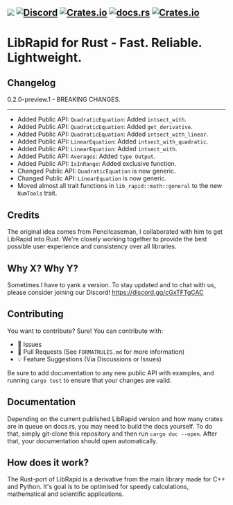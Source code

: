 ![](https://github.com/Pencilcaseman/librapid/blob/master/branding/LibRapid_light.png)
[![Discord](https://img.shields.io/discord/848914274105557043?color=green&label=Discord&logo=Discord)](https://discord.gg/cau7zy7zBE)
[![Crates.io](https://img.shields.io/crates/v/lib_rapid?color=green&label=Latest&logo=Rust&logoColor=orange)](https://crates.io/crates/lib_rapid/)
[![docs.rs](https://img.shields.io/docsrs/lib_rapid?color=green&label=Docs%20%28latest%29&logo=Rust&logoColor=orange)](https://docs.rs/crate/lib_rapid/latest)
[![Crates.io](https://img.shields.io/crates/d/lib_rapid?color=green&label=Downloads&logo=Rust&logoColor=orange)](https://crates.io/crates/lib_rapid)
----

LibRapid for Rust - Fast. Reliable. Lightweight.
============

**Changelog**
-----
0.2.0-preview.1 - BREAKING CHANGES.
_____
- Added Public API: `QuadraticEquation`: Added `intsect_with`.
- Added Public API: `QuadraticEquation`: Added `get_derivative`.
- Added Public API: `QuadraticEquation`: Added `intsect_with_linear`.
- Added Public API: `LinearEquation`: Added `intsect_with_quadratic`.
- Added Public API: `LinearEquation`: Added `intsect_with`.
- Added Public API: `Averages`: Added `type Output`.
- Added Public API: `IsInRange`: Added exclusive function.
- Changed Public API: `QuadraticEquation` is now generic.
- Changed Public API: `LinearEquation` is now generic.
- Moved almost all trait functions in `lib_rapid::math::general` to the new `NumTools` trait.

Credits
-----

The original idea comes from Pencilcaseman, I collaborated with him to get LibRapid into Rust. We're closely working together to provide
the best possible user experience and consistency over all libraries.

Why X? Why Y?
-----

Sometimes I have to yank a version. To stay updated and to chat with us, please consider joining our Discord! https://discord.gg/cGxTFTgCAC

Contributing
-----

You want to contribute? Sure! You can contribute with:

- 🚩 Issues
- 🙇 Pull Requests (See `FORMATRULES.md` for more information)
- 💡 Feature Suggestions (Via Discussions or Issues)

Be sure to add documentation to any new public API with examples, and running `cargo test` to ensure that your changes are valid.

Documentation
-----

Depending on the current published LibRapid version and how many crates are in queue on docs.rs, you may need to build the docs yourself.
To do that, simply git-clone this repository and then run `cargo doc --open`. After that, your documentation should open automatically.

How does it work?
-----

The Rust-port of LibRapid is a derivative from the main library made for C++ and Python. It's goal is to be optimised for speedy calculations, mathematical and
scientific applications.